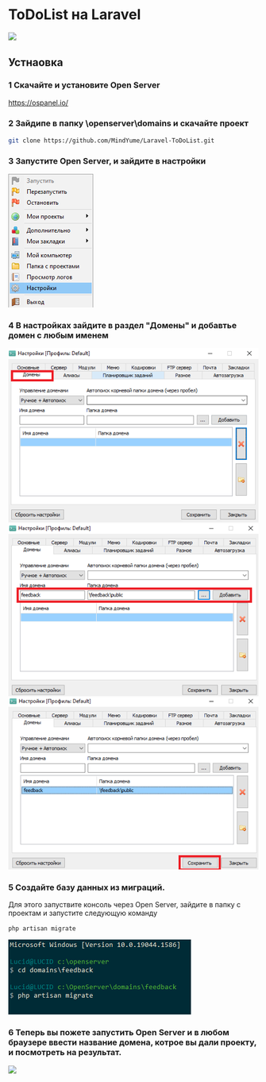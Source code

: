 # ToDoList на Laravel
![](images/interface.png)

## Устнаовка
### 1 Скачайте и установите Open Server
https://ospanel.io/

### 2 Зайдипе в папку \openserver\domains и скачайте проект
```bash
git clone https://github.com/MindYume/Laravel-ToDoList.git
```
### 3 Запустите Open Server, и зайдите в настройки
![](images/settings.png)
### 4 В настройках зайдите в раздел "Домены" и добавтье домен с любым именем
![](images/domain1.png)
![](images/domain2.png)
![](images/domain3.png)

### 5 Создайте базу данных из миграций. 
Для этого запуствите консоль через Open Server, зайдите в папку с проектам и запустите следующую команду
```bash 
php artisan migrate
```
![](images/migration.png)
### 6 Теперь вы пожете запустить Open Server и в любом браузере ввести название домена, котрое вы дали проекту, и посмотреть на результат.
![](images/domain4.png)
